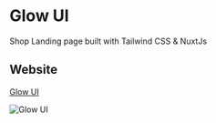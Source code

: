 # Glow UI

Shop Landing page built with Tailwind CSS & NuxtJs

## Website

[Glow UI](https://glow.behonbaker.com/)

![Glow UI](https://glow.behonbaker.com/icon.png)
